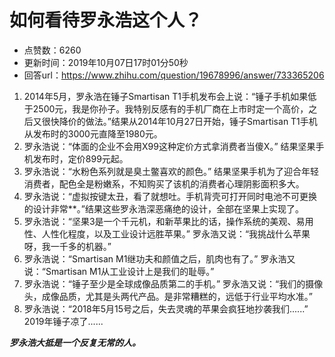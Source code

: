 # 如何看待罗永浩这个人？
- 点赞数：6260
- 更新时间：2019年10月07日17时01分50秒
- 回答url：https://www.zhihu.com/question/19678996/answer/733365206
<body>
 <ol>
  <li data-pid="59tAhMI0">2014年5月，罗永浩在锤子Smartisan T1手机发布会上说：“锤子手机如果低于2500元，我是你孙子。我特别反感有的手机厂商在上市时定一个高价，之后又很快降价的做法。”结果从2014年10月27日开始，锤子Smartisan T1手机从发布时的3000元直降至1980元。</li>
  <li data-pid="9kL3s9fh">罗永浩说：“体面的企业不会用X99这种定价方式拿消费者当傻X。” 结果坚果手机发布时，定价899元起。</li>
  <li data-pid="bkpinKhm">罗永浩说：“水粉色系列就是臭土鳖喜欢的颜色。” 结果坚果手机为了迎合年轻消费者，配色全是粉嫩系，不知购买了该机的消费者心理阴影面积多大。</li>
  <li data-pid="hP2lNPUX">罗永浩说：“虚拟按键太丑，看了就想吐。手机背壳可打开同时电池不可更换的设计非常**。”结果这些罗永浩深恶痛绝的设计，全部在坚果上实现了。</li>
  <li data-pid="1HV7xNaS">罗永浩说：“坚果3是一个千元机，和新苹果比的话，操作系统的美观、易用性、人性化程度，以及工业设计远胜苹果。” 罗永浩又说：“我挑战什么苹果呀，我一千多的机器。”</li>
  <li data-pid="0cvBwz4e">罗永浩说：“Smartisan M1继功夫和颜值之后，肌肉也有了。” 罗永浩又说：“Smartisan M1从工业设计上是我们的耻辱。”</li>
  <li data-pid="ZcaG0aFo">罗永浩说：“锤子至少是全球成像品质第二的手机。” 罗永浩又说：“我们的摄像头，成像品质，尤其是头两代产品。是非常糟糕的，远低于行业平均水准。”</li>
  <li data-pid="qMRsDeyL">罗永浩说：“2018年5月15号之后，失去灵魂的苹果会疯狂地抄袭我们......” 2019年锤子凉了......</li>
 </ol>
 <p data-pid="fWoBn2ln"><b><i>罗永浩大抵是一个反复无常的人。</i></b></p>
</body>